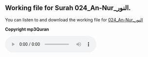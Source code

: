 
## Working file for Surah 024_An-Nur_النور.

You can listen to and download the working file for [024_An-Nur_النور](https://server13.mp3quran.net/husr/024.mp3)

**Copyright mp3Quran**

<audio controls src="https://server13.mp3quran.net/husr/024.mp3"></audio>

